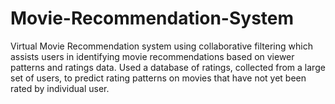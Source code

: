 # Movie-Recommendation-System
Virtual Movie Recommendation system using collaborative filtering which assists users in identifying movie recommendations based on viewer patterns and ratings data. Used a database of ratings, collected from a large set of users, to predict rating patterns on movies that have not yet been rated by individual user. 
